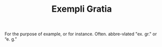 ---
title: Exempli Gratia
letter: E
permalink: "/definitions/bld-exempli-gratia.html"
body: For the purpose of example, or for instance. Often. abbre-vlated "ex. gr." or
  “e. g.”
published_at: '2018-07-07'
source: Black's Law Dictionary 2nd Ed (1910)
layout: post
---